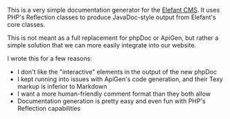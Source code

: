 This is a very simple documentation generator for the
[Elefant CMS](http://www.elefantcms.com/). It uses PHP's
Reflection classes to produce JavaDoc-style output from
Elefant's core classes.

This is not meant as a full replacement for phpDoc or
ApiGen, but rather a simple solution that we can more
easily integrate into our website.

I wrote this for a few reasons:

- I don't like the "interactive" elements in the output of the new phpDoc
- I kept running into issues with ApiGen's code generation, and their Texy markup is inferior to Markdown
- I want a more human-friendly comment format than they both allow
- Documentation generation is pretty easy and even fun with PHP's Reflection capabilities
